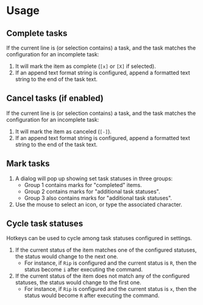 # Usage

## Complete tasks

If the current line is (or selection contains) a task, and the task matches the configuration for an incomplete task:

1. It will mark the item as complete (`[x]` or `[X]` if selected). 
1. If an append text format string is configured, append a formatted text string to the end of the task text.

## Cancel tasks (if enabled)

If the current line is (or selection contains) a task, and the task matches the configuration for an incomplete task:

1. It will mark the item as canceled (`[-]`). 
1. If an append text format string is configured, append a formatted text string to the end of the task text.

## Mark tasks

1. A dialog will pop up showing set task statuses in three groups: 
    - Group 1 contains marks for "completed" items.
    - Group 2 contains marks for "additional task statuses".
    - Group 3 also contains marks for "additional task statuses".
2. Use the mouse to select an icon, or type the associated character.

## Cycle task statuses

Hotkeys can be used to cycle among task statuses configured in settings.

1. If the current status of the item matches one of the configured statuses, the status would change to the next one.
      - For instance, if `Rip` is configured and the current status is `R`, then the status become `i` after executing the command.
1. If the current status of the item does not match any of the configured statuses, the status would change to the first one.
      - For instance, if `Rip` is configured and the current status is `x`, then the status would become `R` after executing the command.
